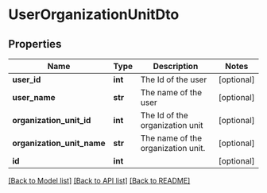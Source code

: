 # UserOrganizationUnitDto

## Properties
Name | Type | Description | Notes
------------ | ------------- | ------------- | -------------
**user_id** | **int** | The Id of the user | [optional] 
**user_name** | **str** | The name of the user | [optional] 
**organization_unit_id** | **int** | The Id of the organization unit | [optional] 
**organization_unit_name** | **str** | The name of the organization unit. | [optional] 
**id** | **int** |  | [optional] 

[[Back to Model list]](../README.md#documentation-for-models) [[Back to API list]](../README.md#documentation-for-api-endpoints) [[Back to README]](../README.md)


